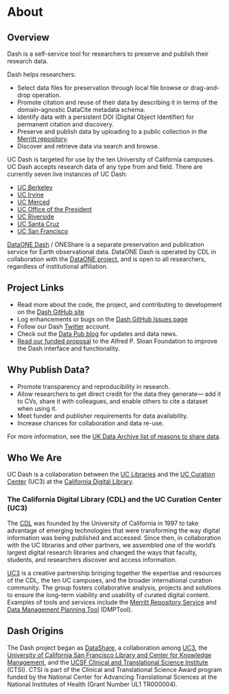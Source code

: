 # About

## Overview

Dash is a self-service tool for researchers to preserve and publish their
research data.

Dash helps researchers:

- Select data files for preservation through local file browse or
  drag-and-drop operation.
- Promote citation and reuse of their data by describing it in terms of the
  domain-agnostic DataCite metadata schema.
- Identify data with a persistent DOI (Digital Object Identifier) for
  permanent citation and discovery.
- Preserve and publish data by uploading to a public collection in the
  [Merritt repository](https://merritt.cdlib.org/).
- Discover and retrieve data via search and browse.

UC Dash is targeted for use by the ten University of California campuses.
UC Dash accepts research data of any type from and field. There are
currently seven live instances of UC Dash:

- [UC Berkeley](https://dash.berkeley.edu/)
- [UC Irvine](https://dash.lib.uci.edu/)
- [UC Merced](https://dash.ucmerced.edu/)
- [UC Office of the President](https://dash.ucop.edu/)
- [UC Riverside](https://dash.ucr.edu/)
- [UC Santa Cruz](https://dash.ucsc.edu/)[](https://dash.ucsc.edu/)
- [UC San Francisco](https://datashare.ucsf.edu/)

[DataONE Dash](https://oneshare.cdlib.org/) / ONEShare is a separate
preservation and publication service for Earth observational data. DataONE
Dash is operated by CDL in collaboration with the
[DataONE project](http://dataone.org/), and is open to all researchers,
regardless of institutional affiliation.

## Project Links

- Read more about the code, the project, and contributing to development on
  the [Dash GitHub site](http://cdluc3.github.io/dash)
- Log enhancements or bugs on the
  [Dash GitHub Issues page](http://github.com/cdluc3/dash/issues)[](http://github.com/cdluc3/dash/issues)
- Follow our Dash [Twitter](http://twitter.com/UC3Dash) account.
- Check out the [Data Pub blog](http://datapub.cdlib.org/) for updates and
  data news.
- [Read our funded proposal](http://escholarship.org/uc/item/2mw6v93b) to
  the Alfred P. Sloan Foundation to improve the Dash interface and
  functionality.

## Why Publish Data?

- Promote transparency and reproducibility in research.
- Allow researchers to get direct credit for the data they generate— add it
  to CVs, share it with colleagues, and enable others to cite a dataset
  when using it.
- Meet funder and publisher requirements for data availability.
- Increase chances for collaboration and data re-use.

For more information, see the
[UK Data Archive list of reasons to share data](http://www.data-archive.ac.uk/create-manage/planning-for-sharing/why-share-data).

## Who We Are

UC Dash is a collaboration between the
[UC Libraries](http://libraries.universityofcalifornia.edu/) and the
[UC Curation Center](http://cdlib.org/uc3) (UC3) at the
[California Digital Library](http://cdlib.org/).

### The California Digital Library (CDL) and the UC Curation Center (UC3)

The [CDL](http://www.cdlib.org/) was founded by the University of
California in 1997 to take advantage of emerging technologies that were
transforming the way digital information was being published and accessed.
Since then, in collaboration with the UC libraries and other partners, we
assembled one of the world’s largest digital research libraries and changed
the ways that faculty, students, and researchers discover and access
information.

[UC3](http://cdlib.org/uc3) is a creative partnership bringing together the
expertise and resources of the CDL, the ten UC campuses, and the broader
international curation community. The group fosters collaborative analysis,
projects and solutions to ensure the long-term viability and usability of
curated digital content. Examples of tools and services include the
[Merritt Repository Service](https://merritt.cdlib.org/) and
[Data Management Planning Tool](https://dmptool.org/) (DMPTool).

## Dash Origins

The Dash project began as [DataShare](http://datashare.ucsf.edu/), a
collaboration among [UC3](http://www.cdlib.org/uc3), the
[University of California San Francisco Library and Center for Knowledge Management](http://www.library.ucsf.edu/),
and the
[UCSF Clinical and Translational Science Institute](http://ctsi.ucsf.edu/)
(CTSI). CTSI is part of the Clinical and Translational Science Award
program funded by the National Center for Advancing Translational Sciences
at the National Institutes of Health (Grant Number UL1 TR000004).
